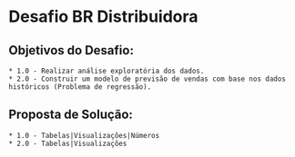 # Desafio BR Distribuidora

## Objetivos do Desafio:
    * 1.0 - Realizar análise exploratória dos dados.
    * 2.0 - Construir um modelo de previsão de vendas com base nos dados históricos (Problema de regressão).

## Proposta de Solução:
    * 1.0 - Tabelas|Visualizações|Números
    * 2.0 - Tabelas|Visualizações
